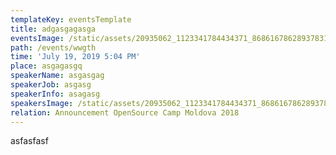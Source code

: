 ```yaml
---
templateKey: eventsTemplate
title: adgasgagasga
eventsImage: /static/assets/20935062_1123341784434371_8686167862893783118_o.jpg
path: /events/wwgth
time: 'July 19, 2019 5:04 PM'
place: asgagasgq
speakerName: asgasgag
speakerJob: asgasg
speakerInfo: asagasg
speakersImage: /static/assets/20935062_1123341784434371_8686167862893783118_o.jpg
relation: Announcement OpenSource Camp Moldova 2018
---
```

asfasfasf

